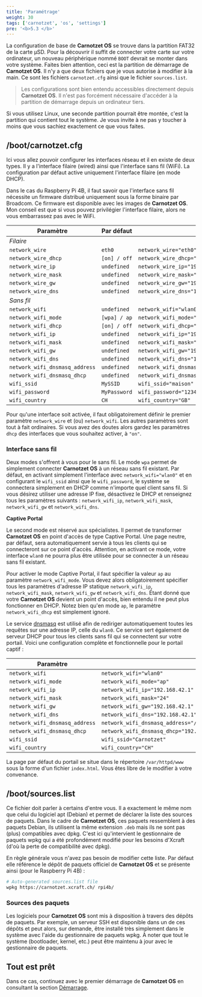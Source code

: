 ```yaml
---
title: 'Paramétrage'
weight: 30
tags: ['carnotzet', 'os', 'settings']
pre: '<b>5.3 </b>'
---
```


La configuration de base de **Carnotzet OS** se trouve dans la partition FAT32
de la carte µSD. Pour la découvrir il suffit de connecter votre carte sur votre
ordinateur, un nouveau périphérique nommé `BOOT` devrait se monter dans votre
système. Faites bien attention, ceci est la partition de démarrage de
**Carnotzet OS**. Il n'y a que deux fichiers que je vous autorise à modifier à
la main. Ce sont les fichiers `carnotzet.cfg` ainsi que le fichier
`sources.list`.

> Les configurations sont bien entendu accessibles directement depuis
> **Carnotzet OS**. Il n'est pas forcément nécessaire d'accéder à la partition
> de démarrage depuis un ordinateur tiers.

Si vous utilisez Linux, une seconde partition pourrait être montée, c'est la
partition qui contient tout le système. Je vous invite à ne pas y toucher à
moins que vous sachiez exactement ce que vous faites.

## /boot/carnotzet.cfg

Ici vous allez pouvoir configurer les interfaces réseau et il en existe de deux
types. Il y a l'interface filaire (wired) ainsi que l'interface sans fil (WiFi).
La configuration par défaut active uniquement l'interface filaire (en mode
DHCP).

Dans le cas du Raspberry Pi 4B, il faut savoir que l'interface sans fil
nécessite un firmware distribué uniquement sous la forme binaire par Broadcom.
Ce firmware est disponible avec les images de **Carnotzet OS**. Mon conseil est
que si vous pouvez privilégier l'interface filaire, alors ne vous embarrassez
pas avec le WiFi.

| Paramètre                      | Par défaut   | Exemple                                                                      |
| ------------------------------ | ------------ | ---------------------------------------------------------------------------- |
| _Filaire_                      |              |                                                                              |
| `network_wire`                 | `eth0`       | `network_wire="eth0"`                                                        |
| `network_wire_dhcp`            | `[on] / off` | `network_wire_dhcp="off"`                                                    |
| `network_wire_ip`              | `undefined`  | `network_wire_ip="192.168.1.100"`                                            |
| `network_wire_mask`            | `undefined`  | `network_wire_mask="24"`                                                     |
| `network_wire_gw`              | `undefined`  | `network_wire_gw="192.168.1.3"`                                              |
| `network_wire_dns`             | `undefined`  | `network_wire_dns="1.1.1.1 8.8.8.8"`                                         |
| _Sans fil_                     |              |                                                                              |
| `network_wifi`                 | `undefined`  | `network_wifi="wlan0"`                                                       |
| `network_wifi_mode`            | `[wpa] / ap` | `network_wifi_mode="ap"`                                                     |
| `network_wifi_dhcp`            | `[on] / off` | `network_wifi_dhcp="off"`                                                    |
| `network_wifi_ip`              | `undefined`  | `network_wifi_ip="192.168.2.100"`                                            |
| `network_wifi_mask`            | `undefined`  | `network_wifi_mask="24"`                                                     |
| `network_wifi_gw`              | `undefined`  | `network_wifi_gw="192.168.2.1"`                                              |
| `network_wifi_dns`             | `undefined`  | `network_wifi_dns="1.1.1.1 8.8.8.8"`                                         |
| `network_wifi_dnsmasq_address` | `undefined`  | `network_wifi_dnsmasq_address="/#/192.168.42.1"`                             |
| `network_wifi_dnsmasq_dhcp`    | `undefined`  | `network_wifi_dnsmasq_dhcp="192.168.42.10,192.168.42.254,255.255.255.0,15m"` |
| `wifi_ssid`                    | `MySSID`     | `wifi_ssid="maison"`                                                         |
| `wifi_password`                | `MyPassword` | `wifi_password="1234"`                                                       |
| `wifi_country`                 | `CH`         | `wifi_country="GB"`                                                          |

Pour qu'une interface soit activée, il faut obligatoirement définir le premier
paramètre `network_wire` et (ou) `network_wifi`. Les autres paramètres sont tout
à fait ordinaires. Si vous avez des doutes alors gardez les paramètres `dhcp`
des interfaces que vous souhaitez activer, à `"on"`.

### Interface sans fil

Deux modes s'offrent à vous pour le sans fil. Le mode `wpa` permet de simplement
connecter **Carnotzet OS** à un réseau sans fil existant. Par défaut, en
activant simplement l'interface avec `network_wifi="wlan0"` et en configurant le
`wifi_ssid` ainsi que le `wifi_password`, le système se connectera simplement en
DHCP comme n'importe quel client sans fil. Si vous désirez utiliser une adresse
IP fixe, désactivez le DHCP et renseignez tous les paramètres suivants :
`network_wifi_ip`, `network_wifi_mask`, `network_wifi_gw` et `network_wifi_dns`.

**Captive Portal**

Le second mode est réservé aux spécialistes. Il permet de transformer
**Carnotzet OS** en point d'accès de type Captive Portal. Une page neutre, par
défaut, sera automatiquement servie à tous les clients qui se connecteront sur
ce point d'accès. Attention, en activant ce mode, votre interface `wlan0` ne
pourra plus être utilisée pour se connecter à un réseau sans fil existant.

Pour activer le mode Captive Portal, il faut spécifier la valeur `ap` au
paramètre `network_wifi_mode`. Vous devez alors obligatoirement spécifier tous
les paramètres d'adresse IP statique `network_wifi_ip`, `network_wifi_mask`,
`network_wifi_gw` et `network_wifi_dns`. Étant donné que votre **Carnotzet OS**
devient un point d'accès, bien entendu il ne peut plus fonctionner en DHCP.
Notez bien qu'en mode `ap`, le paramètre `network_wifi_dhcp` est simplement
ignoré.

Le service [dnsmasq] est utilisé afin de rediriger automatiquement toutes les
requêtes sur une adresse IP, celle du `wlan0`. Ce service sert également de
serveur DHCP pour tous les clients sans fil qui se connectent sur votre portail.
Voici une configuration complète et fonctionnelle pour le portail captif :

| Paramètre                      | Exemple                                                                      |
| ------------------------------ | ---------------------------------------------------------------------------- |
| `network_wifi`                 | `network_wifi="wlan0"`                                                       |
| `network_wifi_mode`            | `network_wifi_mode="ap"`                                                     |
| `network_wifi_ip`              | `network_wifi_ip="192.168.42.1"`                                             |
| `network_wifi_mask`            | `network_wifi_mask="24"`                                                     |
| `network_wifi_gw`              | `network_wifi_gw="192.168.42.1"`                                             |
| `network_wifi_dns`             | `network_wifi_dns="192.168.42.1"`                                            |
| `network_wifi_dnsmasq_address` | `network_wifi_dnsmasq_address="/#/192.168.42.1"`                             |
| `network_wifi_dnsmasq_dhcp`    | `network_wifi_dnsmasq_dhcp="192.168.42.10,192.168.42.254,255.255.255.0,15m"` |
| `wifi_ssid`                    | `wifi_ssid="Carnotzet"`                                                      |
| `wifi_country`                 | `wifi_country="CH"`                                                          |

La page par défaut du portail se situe dans le répertoire `/var/httpd/www` sous
la forme d'un fichier `index.html`. Vous êtes libre de le modifier à votre
convenance.

## /boot/sources.list

Ce fichier doit parler à certains d'entre vous. Il a exactement le même nom que
celui du logiciel apt (Debian) et permet de déclarer la liste des sources de
paquets. Dans le cadre de **Carnotzet OS**, ces paquets ressemblent à des
paquets Debian, ils utilisent la même extension `.deb` mais ils ne sont pas
(plus) compatibles avec dpkg. C'est ici qu'intervient le gestionnaire de paquets
wpkg qui a été profondément modifié pour les besoins d'Xcraft (d'où la perte de
compatibilité avec dpkg).

En règle générale vous n'avez pas besoin de modifier cette liste. Par défaut
elle référence le dépôt de paquets officiel de **Carnotzet OS** et se présente
ainsi (pour le Raspberry Pi 4B) :

```sh
# Auto-generated sources.list file
wpkg https://carnotzet.xcraft.ch/ rpi4b/
```

### Sources des paquets

Les logiciels pour **Carnotzet OS** sont mis à disposition à travers des dépôts
de paquets. Par exemple, un serveur SSH est disponible dans un de ces dépôts et
peut alors, sur demande, être installé très simplement dans le système avec
l'aide du gestionnaire de paquets wpkg. À noter que tout le système (bootloader,
kernel, etc.) peut être maintenu à jour avec le gestionnaire de paquets.

## Tout est prêt

Dans ce cas, continuez avec le premier démarrage de **Carnotzet OS** en
consultant la section [Démarrage](/carnotzet/04.bootstrap.md).

[dnsmasq]: https://dnsmasq.org/doc.html

